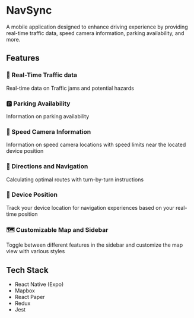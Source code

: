 # NavSync

A mobile application designed to enhance driving experience by providing real-time traffic data, speed camera information, parking availability, and more.

## Features

### 🚦 Real-Time Traffic data

Real-time data on Traffic jams and potential hazards

### 🅿️ Parking Availability

Information on parking availability

### 🎥 Speed Camera Information

Information on speed camera locations with speed limits near the located device position

### 🧭 Directions and Navigation

Calculating optimal routes with turn-by-turn instructions

### 📍 Device Position

Track your device location for navigation experiences based on your real-time position

### 🗺️ Customizable Map and Sidebar

Toggle between different features in the sidebar and customize the map view with various styles

## Tech Stack

-   React Native (Expo)
-   Mapbox
-   React Paper
-   Redux
-   Jest
